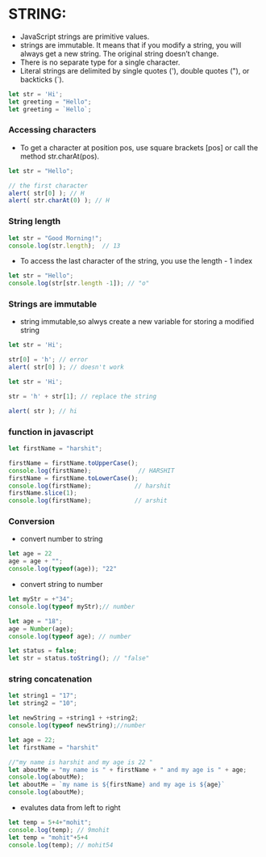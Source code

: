 # STRING:
* JavaScript strings are primitive values.
* strings are immutable. It means that if you modify a string, you will always get a new string. The original string doesn’t change.
* There is no separate type for a single character.
* Literal strings are delimited by single quotes ('), double quotes ("), or backticks (`).
``` javascript
let str = 'Hi';
let greeting = "Hello";
let greeting = `Hello`;
```

### Accessing characters
* To get a character at position pos, use square brackets [pos] or call the method str.charAt(pos). 
``` javascript
let str = "Hello";

// the first character
alert( str[0] ); // H
alert( str.charAt(0) ); // H
```

### String length
``` javascript
let str = "Good Morning!";
console.log(str.length);  // 13
```
* To access the last character of the string, you use the length - 1 index
``` javascript 
let str = "Hello";
console.log(str[str.length -1]); // "o"
```

### Strings are immutable
* string immutable,so alwys create a new variable for storing a modified string
``` javascript
let str = 'Hi';

str[0] = 'h'; // error
alert( str[0] ); // doesn't work
```
``` javascript
let str = 'Hi';

str = 'h' + str[1]; // replace the string

alert( str ); // hi

```

### function in javascript
``` javascript
let firstName = "harshit";

firstName = firstName.toUpperCase();
console.log(firstName);             // HARSHIT
firstName = firstName.toLowerCase();
console.log(firstName);            // harshit
firstName.slice(1);
console.log(firstName);            // arshit
```

### Conversion
* convert number to string
``` javascript
let age = 22
age = age + "";
console.log(typeof(age)); "22"
```

* convert string to number
``` javascript
let myStr = +"34";
console.log(typeof myStr);// number
```

``` javascript
let age = "18";
age = Number(age);
console.log(typeof age); // number
```

``` javascript
let status = false;
let str = status.toString(); // "false"
```

### string concatenation
``` javascript
let string1 = "17";
let string2 = "10";

let newString = +string1 + +string2;
console.log(typeof newString);//number
```

``` javascript
let age = 22;
let firstName = "harshit"

//"my name is harshit and my age is 22 "
let aboutMe = "my name is " + firstName + " and my age is " + age; 
console.log(aboutMe);
let aboutMe = `my name is ${firstName} and my age is ${age}`
console.log(aboutMe);
```

* evalutes data from left to right

``` javascript
let temp = 5+4+"mohit";
console.log(temp); // 9mohit
let temp = "mohit"+5+4
console.log(temp); // mohit54
```
